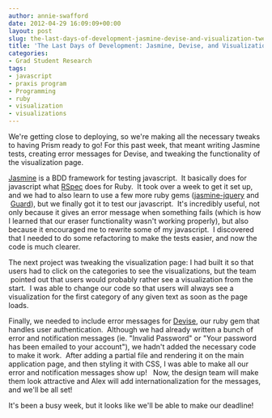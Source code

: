 ```yaml
---
author: annie-swafford
date: 2012-04-29 16:09:09+00:00
layout: post
slug: the-last-days-of-development-jasmine-devise-and-visualization-tweaks
title: 'The Last Days of Development: Jasmine, Devise, and Visualization Tweaks!'
categories:
- Grad Student Research
tags:
- javascript
- praxis program
- Programming
- ruby
- visualization
- visualizations
---
```


We're getting close to deploying, so we're making all the necessary tweaks to having Prism ready to go! For this past week, that meant writing Jasmine tests, creating error messages for Devise, and tweaking the functionality of the visualization page.

[Jasmine](http://pivotal.github.com/jasmine/) is a BDD framework for testing javascript.  It basically does for javascript what [RSpec](http://rspec.info/) does for Ruby.  It took over a week to get it set up, and we had to also learn to use a few more ruby gems ([jasmine-jquery](https://github.com/velesin/jasmine-jquery) and  [Guard](https://github.com/guard/guard)), but we finally got it to test our javascript.  It's incredibly useful, not only because it gives an error message when something fails (which is how I learned that our eraser functionality wasn't working properly), but also because it encouraged me to rewrite some of my javascript.  I discovered that I needed to do some refactoring to make the tests easier, and now the code is much clearer.

The next project was tweaking the visualization page: I had built it so that users had to click on the categories to see the visualizations, but the team  pointed out that users would probably rather see a visualization from the start.  I was able to change our code so that users will always see a visualization for the first category of any given text as soon as the page loads.

Finally, we needed to include error messages for [Devise](https://github.com/plataformatec/devise), our ruby gem that handles user authentication.  Although we had already written a bunch of error and notification messages (ie. "Invalid Password" or "Your password has been emailed to your account"), we hadn't added the necessary code to make it work.  After adding a partial file and rendering it on the main application page, and then styling it with CSS, I was able to make all our error and notification messages show up!   Now, the design team will make them look attractive and Alex will add internationalization for the messages, and we'll be all set!

It's been a busy week, but it looks like we'll be able to make our deadline!
